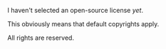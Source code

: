 I haven't selected an open-source license _yet_.

This obviously means that default copyrights apply.

All rights are reserved.